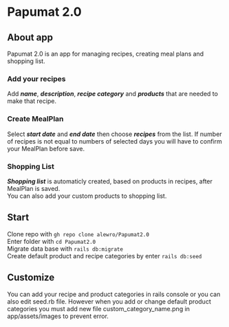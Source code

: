 # Papumat 2.0

## About app

Papumat 2.0 is an app for managing recipes, creating meal plans and shopping list.

### Add your recipes
Add ***name***, ***description***, ***recipe category*** and ***products*** that are needed to make that recipe.
### Create MealPlan
Select ***start date*** and ***end date*** then choose ***recipes*** from the list. If number of recipes is not equal to numbers of selected days you will have to confirm your MealPlan before save.
### Shopping List
***Shopping list*** is automaticly created, based on products in recipes, after MealPlan is saved.\
You can also add your custom products to shopping list.

## Start
Clone repo with `gh repo clone alewro/Papumat2.0`\
Enter folder with `cd Papumat2.0`\
Migrate data base with `rails db:migrate`\
Create default product and recipe categories by enter `rails db:seed`

## Customize
You can add your recipe and product categories in rails console or you can also edit seed.rb file. However when you add or change default product categories you must add new file custom_category_name.png in app/assets/images to prevent error.